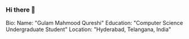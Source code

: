 ### Hi there 👋
Bio:
    Name: "Gulam Mahmood Qureshi"
    Education: "Computer Science Undergraduate Student"
    Location: "Hyderabad, Telangana, India"
    
	
    
    
